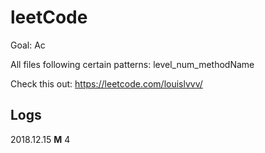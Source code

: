 # leetCode
Goal: Ac

All files following certain patterns: level_num_methodName

Check this out: https://leetcode.com/louislvvv/

## Logs
2018.12.15 **M** 4 
